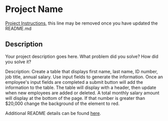 # Project Name

[Project Instructions](./INSTRUCTIONS.md), this line may be removed once you have updated the README.md

## Description

Your project description goes here. What problem did you solve? How did you solve it?

Description:
Create a table that displays first name, last name, ID number, job title, annual salary. Use input fields to generate the information. 
Once an employee's input fields are completed a submit button will add the information to the table.
The table will display with a header, then update when new employees are added or deleted.
A total monthly salary amount will display at the bottom of the page. If that number is greater than $20,000 change the background of the element to red.







Additional README details can be found [here](https://github.com/PrimeAcademy/readme-template/blob/master/README.md).
